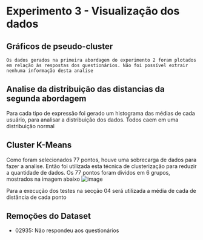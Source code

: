 # Experimento 3 - Visualização dos dados

## Gráficos de pseudo-cluster

    Os dados gerados na primeira abordagem do experimento 2 foram plotados em relação às respostas dos questionários. Não foi possível extrair nenhuma informação desta analise

## Analise da distribuição das distancias da segunda abordagem

Para cada tipo de expressão foi gerado um histograma das médias de cada usuário, para analisar a distribuição dos dados. Todos caem em uma distribuição normal

## Cluster K-Means

Como foram selecionados 77 pontos, houve uma sobrecarga de dados para fazer a analise. Então foi utilizada esta técnica de clusterização para reduzir a quantidade de dados.
Os 77 pontos foram dividos em 6 grupos, mostrados na imagem abaixo
![image](https://user-images.githubusercontent.com/42501669/167314346-cbb2a811-d579-4a31-a8af-918f1d3f09b8.png)

Para a execução dos testes na secção 04 será utilizada a média de cada de distância de cada ponto

## Remoções do Dataset

- 02935: Não respondeu aos questionários
